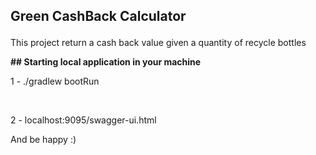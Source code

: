 ## <p> Green CashBack Calculator </p>

This project return a cash back value given a quantity of recycle bottles 


**## Starting local application in your machine**

1 -   ./gradlew bootRun

<br />

2 - localhost:9095/swagger-ui.html

And be happy :)




